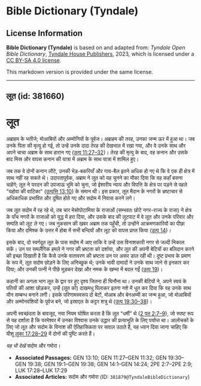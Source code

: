 # Bible Dictionary (Tyndale)

## License Information

**Bible Dictionary (Tyndale)** is based on and adapted from: _Tyndale Open Bible Dictionary_, [Tyndale House Publishers](https://tyndaleopenresources.com/), 2023, which is licensed under a [CC BY-SA 4.0 license](https://creativecommons.org/licenses/by-sa/4.0/legalcode.en).

This markdown version is provided under the same license.



--------------------------------

## लूत (id: 381660)

लूत
===

अब्राहम के भतीजे; मोआबियों और अम्मोनियों के पूर्वज। अब्राहम की तरह, उनका जन्म ऊर में हुआ था। जब उनके पिता की मृत्यु हो गई, तो उन्हें उनके दादा तेरह की देखभाल में रखा गया, और वे उनके साथ और अपने चाचा अब्राम के साथ हारान गए ([उत्प 11:27–32](https://ref.ly/Gen11:27-Gen11:32))। तेरह की मृत्यु के बाद, वह कनान और उसके बाद मिस्र और वापस कनान की यात्रा में अब्राम के साथ यात्रा में शामिल हुए।

जब तक वे दोनों कनान लौटे, उनकी भेड़\-बकरियाँ और गाय\-बैल इतने अधिक हो गए थे कि वे एक ही क्षेत्र में साथ नहीं रह सकते थे। उदारतापूर्वक, अब्राम ने लूत को यह चुनने का मौका दिया कि वह कहाँ बसना चाहेंगे; लूत ने यरदन की उपजाऊ भूमि को चुना, जो ईश्वरीय न्याय और विपत्ति के क्षेत्र पर पड़ने से पहले "यहोवा की वाटिका" ([उत्पत्ति 13:10](https://ref.ly/Gen13:10)) के समान थी। इस प्रकार, लूत मैदान के नगरों के भ्रष्टाचार से अधिकाधिक प्रभावित और दूषित होते गए और सदोम में निवास करने लगे।

जब लूत सदोम में रह रहे थे, तब चार मेसोपोटामिया के राजाओं (सम्भवतः छोटे नगर\-राज्य के राजा) ने क्षेत्र के पाँच नगरों के राजाओं को युद्ध में हरा दिया, और उसके बाद की लूटपाट में वे लूत और उनके परिवार और सम्पति को लूट ले गए। जब ​​नुकसान की खबर अब्राम तक पहुँची, तो उन्होंने आक्रमणकारियों का पीछा किया और दमिश्क के उत्तर में होबा में सभी बन्दियों और लूट को वापस प्राप्त किया ([उत्प 14](https://ref.ly/Gen14:1-Gen14:24))।

इसके बाद, दो स्वर्गदूत लूत के पास सदोम में आए ताकि वे उन्हें उस विनाशकारी नगर से जल्दी निकाल सकें। उन पर समलैंगिक हमले ने नगर की भ्रष्टता को दर्शाया, और लूत की अपनी बेटियों का बलिदान करने की इच्छा दिखाती है कि कैसे उनके वातावरण की भ्रष्टता उन पर असर डाल रही थी। दुष्ट प्रभाव के प्रमाण के रूप में, लूत सदोम छोड़ने के लिए अनिच्छुक थे; उनके भावी दामादों ने उनके साथ जाने से इनकार कर दिया; और उनकी पत्नी ने पीछे मुड़कर देखा और नमक के खम्भा में बदल गईं ([उत्प 19](https://ref.ly/Gen19:1-Gen19:38))।

कहानी का अगला भाग लूत के द्वार पर हुए दृश्य जितना ही घिनौना था। उनकी बेटियों ने, अपने स्वयं के पतियों की आशा छोड़कर, उन्हें (लूत को) दाखमधु पिलाकर इतना नशे में धुत कर दिया कि वह उनके साथ यौन सम्बन्ध बनाने लगी। इसके परिणामस्वरूप दो बेटों, मोआब और बेनअम्मी का जन्म हुआ, जो मोआबियों और अम्मोनवंशियों के पूर्वज बने, जो इस्राएल के कट्टर शत्रु थे ([उत्प 19:30–38](https://ref.ly/Gen19:30-Gen19:38))।

अपनी स्वच्छंदता के बावजूद, नया नियम घोषित करता है कि लूत “धर्मी” थे ([2 पत 2:7–9](https://ref.ly/2Pet2:7-2Pet2:9)), जो स्पष्ट रूप से यह दर्शाता है कि परमेश्वर में उनका विश्वास उनके उद्धार की प्रत्याभूति के लिए पर्याप्त था। आलोचकों के लिए जो लूत और सदोम के विनाश की ऐतिहासिकता पर सवाल उठाते हैं, यह ध्यान दिया जाना चाहिए कि यीशु [लूका 17:28–29](https://ref.ly/Luke17:28-Luke17:29) में दोनों की पुष्टि करते हैं।

*यह भी देखें* सदोम और गमोरा।

* **Associated Passages:** GEN 13:10; GEN 11:27–GEN 11:32; GEN 19:30–GEN 19:38; GEN 19:1–GEN 19:38; GEN 14:1–GEN 14:24; 2PE 2:7–2PE 2:9; LUK 17:28–LUK 17:29
* **Associated Articles:** सदोम और गमोरा (ID: `381879@TyndaleBibleDictionary`)

